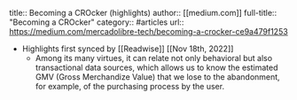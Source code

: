 title:: Becoming a CROcker (highlights)
author:: [[medium.com]]
full-title:: "Becoming a CROcker"
category:: #articles
url:: https://medium.com/mercadolibre-tech/becoming-a-crocker-ce9a479f1253

- Highlights first synced by [[Readwise]] [[Nov 18th, 2022]]
	- Among its many virtues, it can relate not only behavioral but also transactional data sources, which allows us to know the estimated GMV (Gross Merchandize Value) that we lose to the abandonment, for example, of the purchasing process by the user.